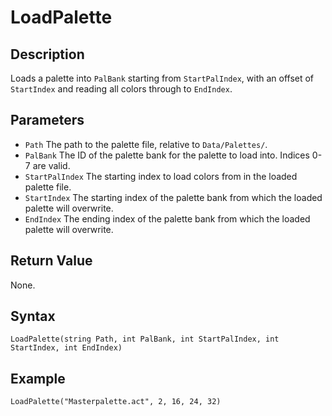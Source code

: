 # LoadPalette

## Description
Loads a palette into `PalBank` starting from `StartPalIndex`, with an offset of `StartIndex` and reading all colors through to `EndIndex`.

## Parameters
- `Path`
The path to the palette file, relative to `Data/Palettes/`.
- `PalBank`
The ID of the palette bank for the palette to load into. Indices 0-7 are valid.
- `StartPalIndex`
The starting index to load colors from in the loaded palette file.
- `StartIndex`
The starting index of the palette bank from which the loaded palette will overwrite.
- `EndIndex`
The ending index of the palette bank from which the loaded palette will overwrite.

## Return Value
None.

## Syntax
```
LoadPalette(string Path, int PalBank, int StartPalIndex, int StartIndex, int EndIndex)
```

## Example
```
LoadPalette("Masterpalette.act", 2, 16, 24, 32)
```